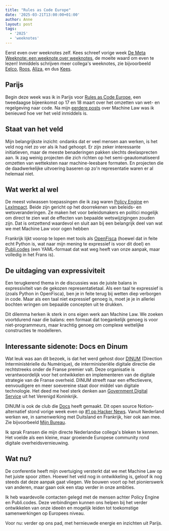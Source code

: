 ```yaml
---
title: "Rules as Code Europe"
date: '2025-03-21T13:00:00+01:00'
author: Anne
layout: post
tags:
  - '2025'
  - 'weeknotes'
---
```


Eerst even over weeknotes zelf. Kees schreef vorige
week [De Meta Weeknote: een weeknote over weeknotes](https://kees.it.com/weeknotes/2025/03/13/De-meta-weeknote.html),
de moeite waard om even te lezen!
Inmiddels schrijven meer collega's weeknotes, zie bijvoorbeeld [Eelco](https://eelco.hotting.it/),
[Roos](https://roosdegroot.nl/category/weekly/), [Aliza](https://tekofsky.nl/2025/03/14/iron-your-towels/), en
dus [Kees](https://kees.it.com/).

## Parijs

Begin deze week was ik in Parijs
voor [Rules as Code Europe](https://docs.numerique.gouv.fr/docs/1b64643b-7163-4a96-b78d-251f3a5e81e7/), een tweedaagse
bijeenkomst op 17 en 18 maart over het omzetten van wet- en regelgeving naar code.
Na mijn [eerdere posts](/2025/01/25/machine-law.html) over Machine Law was ik benieuwd hoe ver het veld inmiddels is.

## Staat van het veld

Mijn belangrijkste inzicht: ondanks dat er veel mensen aan werken, is het veld nog niet zo ver als ik had gehoopt. Er
zijn zeker interessante initiatieven, maar de meeste benaderingen pakken slechts deelasprecten aan. Ik zag weinig
projecten die zich richten op het semi-geautomatiseerd omzetten van wetteksten naar machine-leesbare formaten. En
projecten die de daadwerkelijke uitvoering baseren op zo'n representatie waren er al helemaal niet.

## Wat werkt al wel

De meest volwassen toepassingen die ik zag waren [Policy Engine](http://policyengine.org/)
en [LexImpact](https://leximpact.an.fr/). Beide zijn gericht op het doorrekenen van beleids- en wetsveranderingen. Ze
maken het voor beleidsmakers en politici mogelijk om direct te zien wat de effecten van bepaalde wetswijzigingen zouden
zijn. Dat is ontzettend waardevol en sluit aan bij een belangrijk deel van wat we met Machine Law voor ogen hebben

Frankrijk lijkt voorop te lopen met tools als [OpenFisca](https://openfisca.org) (hoewel dat in feite echt Python is,
wat naar mijn mening te expressief is voor dit doel) en [Publi.codes](https://publi.codes/) (een YAML-formaat dat wat
weg heeft van onze aanpak, maar volledig in het Frans is).

## De uitdaging van expressiviteit

Een terugkerend thema in de discussies was de juiste balans in expressiviteit van de gekozen representatietaal. Als een
taal te expressief is (zoals Python in OpenFisca), ben je in feite terug bij wetten diep verborgen in code. Maar als een
taal niet expressief genoeg is, moet je je in allerlei bochten wringen om bepaalde concepten uit te drukken.

Dit dilemma herken ik sterk in ons eigen werk aan Machine Law. We zoeken voortdurend naar die balans: een formaat dat
toegankelijk genoeg is voor niet-programmeurs, maar krachtig genoeg om complexe wettelijke constructies te modelleren.

## Interessante sidenote: Docs en Dinum

Wat leuk was aan dit bezoek, is dat het werd gehost door [DINUM](https://www.numerique.gouv.fr/dinum/) (Direction
Interministérielle du Numérique), de interministeriële digitale directie die rechtstreeks onder de Franse
premier valt. Deze organisatie is verantwoordelijk voor het ontwikkelen en implementeren van de digitale strategie van
de Franse overheid. DINUM streeft naar een effectievere, eenvoudigere en meer soevereine staat door middel van digitale
technologie. Het deed me heel sterk denken
aan [Government Digital Service](https://www.gov.uk/government/organisations/government-digital-service/about) uit het
Verenigd Koninkrijk.

DINUM is ook de club die [Docs](https://docs.numerique.gouv.fr) heeft gemaakt.
Dit open source Notion-alternatief stond vorige week even
op [#1 op Hacker News](https://news.ycombinator.com/item?id=43378239). Vanuit Nederland werken we, in samenwerking met
Duitsland en Frankrijk, hier ook aan mee. Zie bijvoorbeeld [Mijn Bureau](https://minbzk.github.io/mijn-bureau/).

Ik sprak Fransen die mijn directe Nederlandse collega's bleken te kennen. Het voelde als een kleine, maar groeiende
Europese community rond digitale overheidsvernieuwing.

## Wat nu?

De conferentie heeft mijn overtuiging versterkt dat we met Machine Law op het juiste spoor zitten. Hoewel het veld nog
in ontwikkeling is, geloof ik nog steeds dat deze aanpak gaat vliegen. We bouwen voort op het pionierswerk van anderen,
maar gaan ook een stap verder in onze ambities.

Ik heb waardevolle contacten gelegd met de mensen achter Policy Engine en Publi.codes. Deze verbindingen kunnen ons
helpen bij het verder ontwikkelen van onze ideeën en mogelijk leiden tot toekomstige samenwerkingen op Europees niveau.

Voor nu: verder op ons pad, met hernieuwde energie en inzichten uit Parijs.